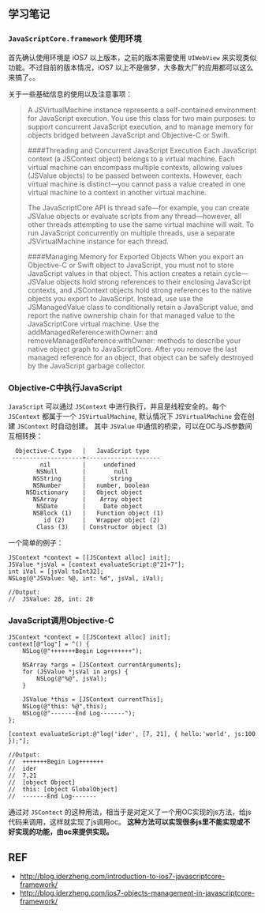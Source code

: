 ## 学习笔记
### `JavaScriptCore.framework` 使用环境
首先确认使用环境是 iOS7 以上版本，之前的版本需要使用 `UIWebView` 来实现类似功能。不过目前的版本情况，iOS7 以上不是做梦，大多数大厂的应用都可以这么来搞了。。

关于一些基础信息的使用以及注意事项：

>A JSVirtualMachine instance represents a self-contained environment for JavaScript execution. You use this class for two main purposes: to support concurrent JavaScript execution, and to manage memory for objects bridged between JavaScript and Objective-C or Swift.
>
>####Threading and Concurrent JavaScript Execution
>Each JavaScript context (a JSContext object) belongs to a virtual machine. Each virtual machine can encompass multiple contexts, allowing values (JSValue objects) to be passed between contexts. However, each virtual machine is distinct—you cannot pass a value created in one virtual machine to a context in another virtual machine.
>
>The JavaScriptCore API is thread safe—for example, you can create JSValue objects or evaluate scripts from any thread—however, all other threads attempting to use the same virtual machine will wait. To run JavaScript concurrently on multiple threads, use a separate JSVirtualMachine instance for each thread.
>
>####Managing Memory for Exported Objects
>When you export an Objective-C or Swift object to JavaScript, you must not to store JavaScript values in that object. This action creates a retain cycle—JSValue objects hold strong references to their enclosing JavaScript contexts, and JSContext objects hold strong references to the native objects you export to JavaScript. Instead, use use the JSManagedValue class to conditionally retain a JavaScript value, and report the native ownership chain for that managed value to the JavaScriptCore virtual machine. Use the addManagedReference:withOwner: and removeManagedReference:withOwner: methods to describe your native object graph to JavaScriptCore. After you remove the last managed reference for an object, that object can be safely destroyed by the JavaScript garbage collector.

### Objective-C中执行JavaScript
`JavaScript` 可以通过 `JSContext` 中进行执行，并且是线程安全的。每个 `JSContext` 都属于一个 `JSVirtualMachine`, 默认情况下 `JSVirtualMachine` 会在创建 `JSContext` 时自动创建。
其中 `JSValue` 中通信的桥梁，可以在OC与JS参数间互相转换：
```
  Objective-C type   |   JavaScript type
 --------------------+---------------------
         nil         |     undefined
        NSNull       |        null
       NSString      |       string
       NSNumber      |   number, boolean
     NSDictionary    |   Object object
       NSArray       |    Array object
        NSDate       |     Date object
       NSBlock (1)   |   Function object (1)
          id (2)     |   Wrapper object (2)
        Class (3)    | Constructor object (3)
```

一个简单的例子：
```
JSContext *context = [[JSContext alloc] init];
JSValue *jsVal = [context evaluateScript:@"21+7"];
int iVal = [jsVal toInt32];
NSLog(@"JSValue: %@, int: %d", jsVal, iVal);
 
//Output:
//  JSValue: 28, int: 28
```

### JavaScript调用Objective-C

```
JSContext *context = [[JSContext alloc] init];
context[@"log"] = ^() {
    NSLog(@"+++++++Begin Log+++++++");
 
    NSArray *args = [JSContext currentArguments];
    for (JSValue *jsVal in args) {
        NSLog(@"%@", jsVal);
    }
 
    JSValue *this = [JSContext currentThis];
    NSLog(@"this: %@",this);
    NSLog(@"-------End Log-------");
};
 
[context evaluateScript:@"log('ider', [7, 21], { hello:'world', js:100 });"];
 
//Output:
//  +++++++Begin Log+++++++
//  ider
//  7,21
//  [object Object]
//  this: [object GlobalObject]
//  -------End Log-------
```

通过对 `JSContect` 的这种用法，相当于是对定义了一个用OC实现的js方法，给js代码来调用，这样就实现了js调用oc。
**这种方法可以实现很多js里不能实现或不好实现的功能，由oc来提供实现。**


## REF
-   <http://blog.iderzheng.com/introduction-to-ios7-javascriptcore-framework/>
-   <http://blog.iderzheng.com/ios7-objects-management-in-javascriptcore-framework/>